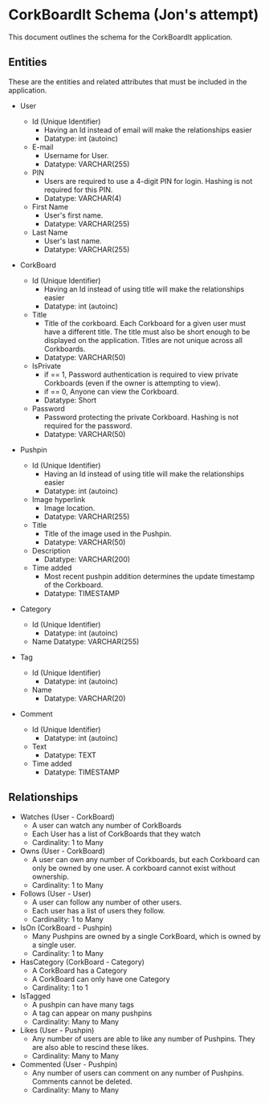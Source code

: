 # CorkBoardIt Schema (Jon's attempt)
This document outlines the schema for the CorkBoardIt application.

## Entities
These are the entities and related attributes that must be included in the application.
* User
	* Id (Unique Identifier)
		* Having an Id instead of email will make the relationships easier
		* Datatype: int (autoinc)
    * E-mail
        * Username for User.
        * Datatype: VARCHAR(255)
    * PIN
        * Users are required to use a 4-digit PIN for login. Hashing is not required for this PIN.
        * Datatype: VARCHAR(4)
    * First Name
        * User's first name.
        * Datatype: VARCHAR(255)
    * Last Name
        * User's last name.
        * Datatype: VARCHAR(255)

* CorkBoard
	* Id (Unique Identifier)
		* Having an Id instead of using title will make the relationships easier
		* Datatype: int (autoinc)
    * Title
        * Title of the corkboard. Each Corkboard for a given user must have a different title. The title must also be short enough to be displayed on the application. Titles are not unique across all Corkboards.
        * Datatype: VARCHAR(50)
    * IsPrivate
        * if == 1, Password authentication is required to view private Corkboards (even if the owner is attempting to view).
		* if == 0, Anyone can view the Corkboard.
		* Datatype: Short
	* Password
		* Password protecting the private Corkboard. Hashing is not required for the password.
		* Datatype: VARCHAR(50)

* Pushpin
	* Id (Unique Identifier)
		* Having an Id instead of using title will make the relationships easier
		* Datatype: int (autoinc)
    * Image hyperlink
        * Image location.
        * Datatype: VARCHAR(255)
    * Title
        * Title of the image used in the Pushpin.
        * Datatype: VARCHAR(50)
    * Description
        * Datatype: VARCHAR(200)
    * Time added
        * Most recent pushpin addition determines the update timestamp of the Corkboard.
        * Datatype: TIMESTAMP

* Category
	* Id (Unique Identifier)
		* Datatype: int (autoinc)
	* Name
		Datatype: VARCHAR(255)

* Tag
	* Id (Unique Identifier)
		* Datatype: int (autoinc)
	* Name
		* Datatype: VARCHAR(20)

* Comment
	* Id (Unique Identifier)
		* Datatype: int (autoinc)
    * Text
        * Datatype: TEXT
    * Time added
        * Datatype: TIMESTAMP

## Relationships

* Watches (User - CorkBoard)
	* A user can watch any number of CorkBoards
	* Each User has a list of CorkBoards that they watch
    * Cardinality: 1 to Many
* Owns (User - CorkBoard)
    * A user can own any number of Corkboards, but each Corkboard can only be owned by one user. A corkboard cannot exist without ownership.
    * Cardinality: 1 to Many
* Follows (User - User)
    * A user can follow any number of other users.
	* Each user has a list of users they follow.
    * Cardinality: 1 to Many
* IsOn (CorkBoard - Pushpin)
    * Many Pushpins are owned by a single CorkBoard, which is owned by a single user.
    * Cardinality: 1 to Many
* HasCategory (CorkBoard - Category)
	* A CorkBoard has a Category
	* A CorkBoard can only have one Category
	* Cardinality: 1 to 1
* IsTagged
	* A pushpin can have many tags
	* A tag can appear on many pushpins
	* Cardinality: Many to Many
* Likes (User - Pushpin)
    * Any number of users are able to like any number of Pushpins. They are also able to rescind these likes.
    * Cardinality: Many to Many
* Commented (User - Pushpin)
    * Any number of users can comment on any number of Pushpins. Comments cannot be deleted.
    * Cardinality: Many to Many